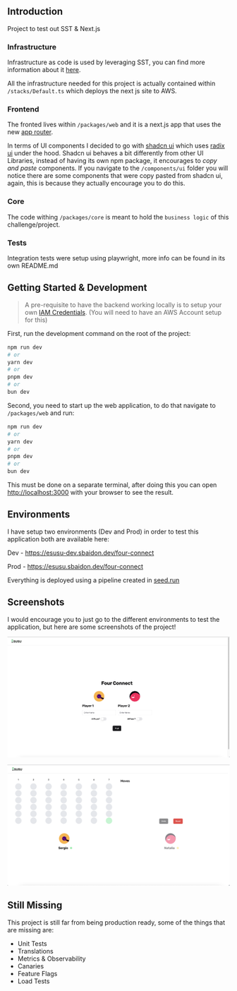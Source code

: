 ## Introduction

Project to test out SST & Next.js

### Infrastructure

Infrastructure as code is used by leveraging SST, you can find more information about it [here](https://sst.dev/chapters/what-is-sst.html).

All the infrastructure needed for this project is actually contained within `/stacks/Default.ts` which deploys the next js site to AWS.

### Frontend

The fronted lives within `/packages/web` and it is a next.js app that uses the new [app router](https://nextjs.org/docs/app).

In terms of UI components I decided to go with [shadcn ui](https://ui.shadcn.com/) which uses [radix ui](https://www.radix-ui.com/) under the hood. Shadcn ui behaves a bit differently from other UI Libraries, instead of having its own npm package, it encourages to _copy and paste_ components. If you navigate to the `/components/ui` folder you will notice there are some components that were copy pasted from shadcn ui, again, this is because they actually encourage you to do this.

### Core

The code withing `/packages/core` is meant to hold the `business logic` of this challenge/project.

### Tests

Integration tests were setup using playwright, more info can be found in its own README.md

## Getting Started & Development

> A pre-requisite to have the backend working locally is to setup your own [IAM Credentials](https://docs.sst.dev/advanced/iam-credentials). (You will need to have an AWS Account setup for this)

First, run the development command on the root of the project:

```bash
npm run dev
# or
yarn dev
# or
pnpm dev
# or
bun dev
```

Second, you need to start up the web application, to do that navigate to `/packages/web` and run:

```bash
npm run dev
# or
yarn dev
# or
pnpm dev
# or
bun dev
```

This must be done on a separate terminal, after doing this you can open [http://localhost:3000](http://localhost:3000) with your browser to see the result.

## Environments

I have setup two environments (Dev and Prod) in order to test this application both are available here:

Dev - https://esusu-dev.sbaidon.dev/four-connect

Prod - https://esusu.sbaidon.dev/four-connect

Everything is deployed using a pipeline created in [seed.run](https://seed.run/)

## Screenshots

I would encourage you to just go to the different environments to test the application, but here are some screenshots of the project!

![Initial Setup](/screenshots/game-setup.png?raw=true 'Initial Setup')

![Game Board](/screenshots/game-board.png?raw=true 'Game Board')

## Still Missing

This project is still far from being production ready, some of the things that are missing are:

- Unit Tests
- Translations
- Metrics & Observability
- Canaries
- Feature Flags
- Load Tests
